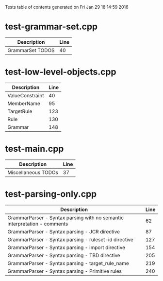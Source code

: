 Tests table of contents generated on Fri Jan 29 18:14:59 2016

# test-grammar-set.cpp
| Description | Line |
|-------------|------|
| GrammarSet TODOS | 40 |

# test-low-level-objects.cpp
| Description | Line |
|-------------|------|
| ValueConstraint | 40 |
| MemberName | 95 |
| TargetRule | 123 |
| Rule | 130 |
| Grammar | 148 |

# test-main.cpp
| Description | Line |
|-------------|------|
| Miscellaneous TODOs | 37 |

# test-parsing-only.cpp
| Description | Line |
|-------------|------|
| GrammarParser - Syntax parsing with no semantic interpretation - comments | 62 |
| GrammarParser - Syntax parsing - JCR directive | 87 |
| GrammarParser - Syntax parsing - ruleset-id directive | 127 |
| GrammarParser - Syntax parsing - import directive | 154 |
| GrammarParser - Syntax parsing - TBD directive | 205 |
| GrammarParser - Syntax parsing - target_rule_name | 219 |
| GrammarParser - Syntax parsing - Primitive rules | 240 |
